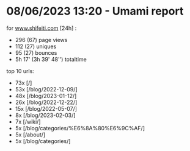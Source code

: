 # 08/06/2023 13:20 - Umami report
for www.shifeiti.com [24h] :

 - 296 (67) page views
 - 112 (27) uniques
 - 95 (27) bounces
 - 5h 17'  (3h 39' 48'') totaltime


top 10 urls:
 - 73x [/]
 - 53x [/blog/2022-12-09/]
 - 48x [/blog/2023-01-12/]
 - 26x [/blog/2022-12-22/]
 - 15x [/blog/2022-05-07/]
 - 8x [/blog/2023-02-03/]
 - 7x [/wiki/]
 - 5x [/blog/categories/%E6%8A%80%E6%9C%AF/]
 - 5x [/about/]
 - 5x [/blog/categories/]


